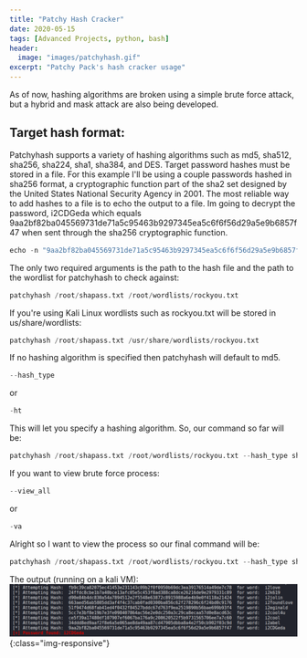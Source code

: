 ```yaml
---
title: "Patchy Hash Cracker"
date: 2020-05-15
tags: [Advanced Projects, python, bash]
header:
  image: "images/patchyhash.gif"
excerpt: "Patchy Pack's hash cracker usage"
---
```

As of now, hashing algorithms are broken using a simple brute force attack, but a hybrid and mask attack are also being developed.
## Target hash format:
Patchyhash supports a variety of hashing algorithms such as md5, sha512, sha256, sha224, sha1, sha384, and DES. Target password hashes must be stored in a file. For this example I'll be using a couple passwords hashed in sha256 format, a cryptographic function part of the sha2 set designed by the United States National Security Agency in 2001. The most reliable way to add hashes to a file is to echo the output to a file. Im going to decrypt the password, i2CDGeda which equals 9aa2bf82ba045569731de71a5c95463b9297345ea5c6f6f56d29a5e9b6857f47 when sent through the sha256 cryptographic function.
```python
echo -n "9aa2bf82ba045569731de71a5c95463b9297345ea5c6f6f56d29a5e9b6857f47" > shapass.txt
```
The only two required arguments is the path to the hash file and the path to the wordlist for patchyhash to check against:
```python
patchyhash /root/shapass.txt /root/wordlists/rockyou.txt
```
If you're using Kali Linux wordlists such as rockyou.txt will be stored in us/share/wordlists:
```python
patchyhash /root/shapass.txt /usr/share/wordlists/rockyou.txt
```
If no hashing algorithm is specified then patchyhash will default to md5.
```python
--hash_type
```
or
```python
-ht
```
This will let you specify a hashing algorithm. So, our command so far will be:
```python
patchyhash /root/shapass.txt /root/wordlists/rockyou.txt --hash_type sha256
```
If you want to view brute force process:
```python
--view_all
```
or
```python
-va
```
Alright so I want to view the process so our final command will be:
```python
patchyhash /root/shapass.txt /root/wordlists/rockyou.txt --hash_type sha256 -va
```
The output (running on a kali VM):
![hexadecimal-conversion](/images/patchyout.png){:class="img-responsive"}
